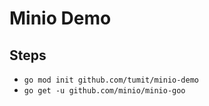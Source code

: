 # Minio Demo

## Steps
- `go mod init github.com/tumit/minio-demo`
- `go get -u github.com/minio/minio-goo`